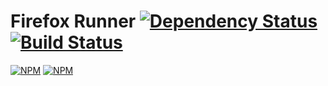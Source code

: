 # Firefox Runner [![Dependency Status](https://david-dm.org/erikvold/fx-runner.png)](https://david-dm.org/erikvold/fx-runner) [![Build Status](https://travis-ci.org/erikvold/fx-runner.png)](https://travis-ci.org/erikvold/fx-runner)

[![NPM](https://nodei.co/npm/fx-runner.png?stars&downloads)](https://nodei.co/npm/fx-runner/)
[![NPM](https://nodei.co/npm-dl/fx-runner.png)](https://nodei.co/npm/fx-runner)
